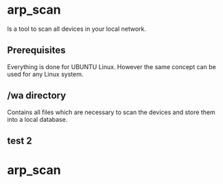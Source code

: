 # arp_scan
Is a tool to scan all devices in your local network.

## Prerequisites
Everything is done for UBUNTU Linux. However the same concept can be used for any Linux system.

## /wa directory
Contains all files which are necessary to scan the devices and store them into a local database.


## test 2

# arp_scan
